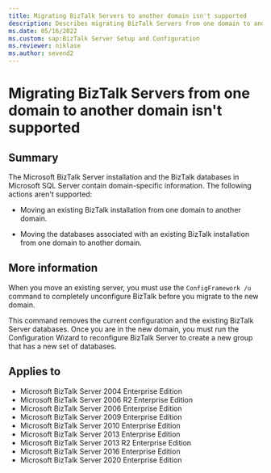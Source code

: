 ```yaml
---
title: Migrating BizTalk Servers to another domain isn't supported
description: Describes migrating BizTalk Servers from one domain to another domain isn't supported.
ms.date: 05/16/2022
ms.custom: sap:BizTalk Server Setup and Configuration
ms.reviewer: niklase
ms.author: sevend2
---
```


# Migrating BizTalk Servers from one domain to another domain isn't supported

## Summary

The Microsoft BizTalk Server installation and the BizTalk databases in Microsoft SQL Server contain domain-specific information. The following actions aren't supported:

- Moving an existing BizTalk installation from one domain to another domain.

- Moving the databases associated with an existing BizTalk installation from one domain to another domain.

## More information

When you move an existing server, you must use the `ConfigFramework /u` command to completely unconfigure BizTalk before you migrate to the new domain.

This command removes the current configuration and the existing BizTalk Server databases. Once you are in the new domain, you must run the Configuration Wizard to reconfigure BizTalk Server to create a new group that has a new set of databases.

## Applies to

- Microsoft BizTalk Server 2004 Enterprise Edition
- Microsoft BizTalk Server 2006 R2 Enterprise Edition
- Microsoft BizTalk Server 2006 Enterprise Edition
- Microsoft BizTalk Server 2009 Enterprise Edition
- Microsoft BizTalk Server 2010 Enterprise Edition
- Microsoft BizTalk Server 2013 Enterprise Edition
- Microsoft BizTalk Server 2013 R2 Enterprise Edition
- Microsoft BizTalk Server 2016 Enterprise Edition
- Microsoft BizTalk Server 2020 Enterprise Edition
